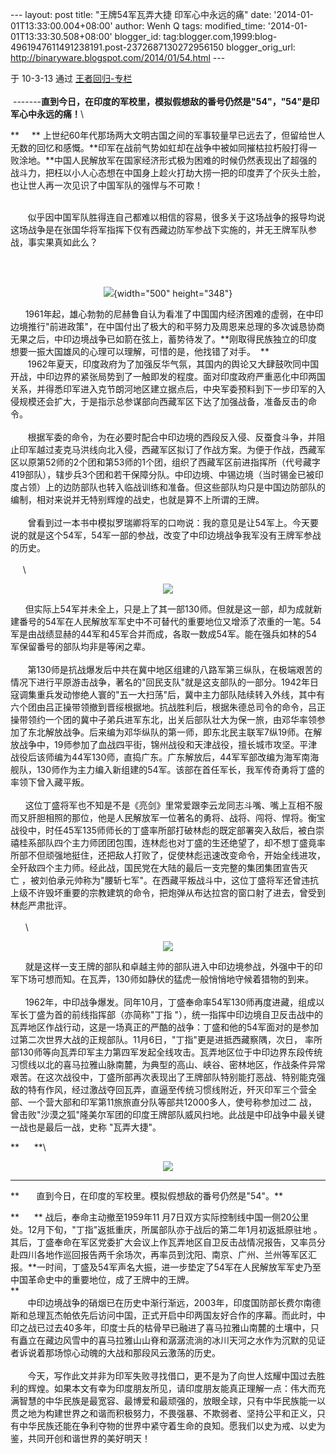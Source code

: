 --- layout: post title: "王牌54军瓦弄大捷 印军心中永远的痛" date:
'2014-01-01T13:33:00.004+08:00' author: Wenh Q tags: modified\_time:
'2014-01-01T13:33:30.508+08:00' blogger\_id:
tag:blogger.com,1999:blog-4961947611491238191.post-2372687130272956150
blogger\_orig\_url: http://binaryware.blogspot.com/2014/01/54.html ---
<div dir="ltr">

于 10-3-13 通过 [王者回归-专栏](http://blog.china.com/u/060604/863/)\
\
 -------**直到今日，在印度的军校里，模拟假想敌的番号仍然是"54"，"54"是印军心中永远的痛！**\
<div>

</div>

<div>

**     **
上世纪60年代那场两大文明古国之间的军事较量早已远去了，但留给世人无数的回忆和感慨。**印军在战前气势如虹却在战争中被如同摧枯拉朽般打得一败涂地。**中国人民解放军在国家经济形式极为困难的时候仍然表现出了超强的战斗力，把枉以小人心态想在中国身上趁火打劫大捞一把的印度弄了个灰头土脸，也让世人再一次见识了中国军队的强悍与不可欺！ 

</div>

<div>

</div>

<div>

\
      
似乎因中国军队胜得连自己都难以相信的容易，很多关于这场战争的报导均说这场战争是在张国华将军指挥下仅有西藏边防军参战下实施的，并无王牌军队参战，事实果真如此么？  

</div>

<div>

</div>

<div>

</div>

<div>

</div>

<div>

</div>

<div>

</div>

<div>

\
      

</div>

<div style="text-align: center;">

![](http://image.club.china.com/twhb/1011/2010/3/13/1268466599199.jpg){width="500"
height="348"}

</div>

<div>

     
1961年起，雄心勃勃的尼赫鲁自认为看准了中国国内经济困难的虚弱，在中印边境推行"前进政策"，在中国付出了极大的和平努力及周恩来总理的多次诚恳协商无果之后，中印边境战争已如箭在弦上，蓄势待发了。**刚取得民族独立的印度想要一振大国雄风的心理可以理解，可惜的是，他找错了对手。  **\
      
1962年夏天，印度政府为了加强反华气氛，其国内的舆论又大肆鼓吹同中国开战，中印边界的紧张局势到了一触即发的程度。面对印度政府严重恶化中印两国关系，并得悉印军进入克节朗河地区建立据点后，中央军委预料到下一步印军的入侵规模还会扩大，于是指示总参谋部向西藏军区下达了加强战备，准备反击的命令。 \
\
      
根据军委的命令，为在必要时配合中印边境的西段反入侵、反蚕食斗争，并阻止印军越过麦克马洪线向北入侵，西藏军区拟订了作战方案。为便于作战，西藏军区以原第52师的2个团和第53师的1个团，组织了西藏军区前进指挥所（代号藏字419部队），辖步兵3个团和若干保障分队。中印边境、中锡边境（当时锡金已被印度占领）上的边防部队也转入临战训练和准备。但这些部队均只是中国边防部队的编制，相对来说并无特别辉煌的战史，也就是算不上所谓的王牌。 \
\
      
曾看到过一本书中模拟罗瑞卿将军的口吻说：我的意见是让54军上。今天要说的就是这个54军，54军一部的参战，改变了中印边境战争我军没有王牌军参战的历史。 \
\
     \
<div style="text-align: center;">

![](http://image.club.china.com/twhb/1011/2010/3/13/1268466623416.jpg)

</div>

<div>

</div>

     
但实际上54军并未全上，只是上了其一部130师。但就是这一部，却为成就新建番号的54军在人民解放军军史中不可替代的重要地位又增添了浓重的一笔。54军是由战绩显赫的44军和45军合并而成，各取一数成54军。能在强兵如林的54军保留番号的部队均非是等闲之辈。 \
\
      
第130师是抗战爆发后中共在冀中地区组建的八路军第三纵队，在极端艰苦的情况下进行平原游击战争，著名的"回民支队"就是这支部队的一部分。1942年日寇调集重兵发动惨绝人寰的"五一大扫荡"后，冀中主力部队陆续转入外线，其中有六个团由吕正操带领撤到晋绥根据地。抗战胜利后，根据朱德总司令的命令，吕正操带领约一个团的冀中子弟兵进军东北，出关后部队壮大为保一旅，由邓华率领参加了东北解放战争。后来编为邓华纵队的第一师，即东北民主联军7纵19师。在解放战争中，19师参加了血战四平街，锦州战役和天津战役，擅长城市攻坚。平津战役后该师编为44军130师，直捣广东。广东解放后，44军军部改编为海军南海舰队，130师作为主力编入新组建的54军。该部在首任军长，我军传奇勇将丁盛的率领下曾入藏平叛。 \
\
     
这位丁盛将军也不知是不是《亮剑》里常爱跟李云龙同志斗嘴、嘴上互相不服而又肝胆相照的那位，他是人民解放军一位著名的勇将、战将、闯将、悍将。衡宝战役中，时任45军135师师长的丁盛率所部打破林彪的既定部署突入敌后，被白崇禧桂系部队四个主力师团团包围，连林彪也对丁盛的生还绝望了，却不想丁盛竟率所部不但顽强地挺住，还把敌人打败了，促使林彪迅速改变命令，开始全线进攻，全歼敌四个主力师。经此战，国民党在大陆的最后一支完整的集团集团宣告灭亡 ，被刘伯承元帅称为"腰斩七军"。在西藏平叛战斗中，这位丁盛将军还曾违抗上级不许毁坏重要的宗教建筑的命令，把炮弹从布达拉宫的窗口射了进去，曾受到林彪严肃批评。 \
\
      \
<div style="text-align: center;">

![](http://image.club.china.com/twhb/1011/2010/3/13/1268466607262.jpg)

</div>

<div>

</div>

<div>

     
就是这样一支王牌的部队和卓越主帅的部队进入中印边境参战，外强中干的印军下场可想而知。在瓦弄，130师如静伏的猛虎一般悄悄地守候着猎物的到来。 \
\
     
1962年，中印战争爆发。同年10月，丁盛奉命率54军130师再度进藏，组成以军长丁盛为首的前线指挥部（亦简称"丁指 "），统一指挥中印边境自卫反击战中的瓦弄地区作战行动，这是一场真正的严酷的战争：丁盛和他的54军面对的是参加过第二次世界大战的正规部队。11月6日，"丁指"更是进抵西藏察隅，次日， 率所部130师等向瓦弄印军主力第四军发起全线攻击。瓦弄地区位于中印边界东段传统习惯线以北的喜马拉雅山脉南麓，为典型的高山、峡谷、密林地区，作战条件异常艰苦。在这次战役中，丁盛所部再次表现出了王牌部队特别能打恶战、特别能克强敌的特有作风，经过激战夺回瓦弄，直逼至传统习惯线附近，歼灭印军三个营全部、一个营大部和印军第11旅旅直分队等部共12000多人，使号称参加过二 战，曾击败"沙漠之狐"隆美尔军团的印度王牌部队威风扫地。此战是中印战争中最关键一战也是最后一战，史称 "瓦弄大捷"。

</div>

<div>

</div>

<div>

**      **\
<div style="text-align: center;">

**![](http://image.club.china.com/twhb/1011/2010/3/13/1268466616762.jpg)**

</div>

****
<div>

</div>

</div>

<div>

</div>

<div>

**       直到今日，在印度的军校里。模拟假想敌的番号仍然是"54"。**

</div>

<div>

</div>

<div>

**      **
战后，奉命主动撤至1959年11 月7日双方实际控制线中国一侧20公里处。12月下旬，"丁指"返抵重庆，所属部队亦于战后的第二年1月初返抵原驻地 。其后，丁盛奉命在军区党委扩大会议上作瓦弄地区自卫反击战情况报告，又率员分赴四川各地作巡回报告两千余场次，再率员到沈阳、南京、广州、兰州等军区汇报。**一时间，丁盛及54军声名大振，进一步垫定了54军在人民解放军军史乃至中国革命史中的重要地位，成了王牌中的王牌。 \
**\
      
中印边境战争的硝烟已在历史中渐行渐远，2003年，印度国防部长费尔南德斯和总理瓦杰帕依先后访问中国，正式开启中印两国友好合作的序幕。而此时，中印之战已过去40多年，印度士兵的枯骨早已融进了喜马拉雅山南麓的土壤中，只有矗立在藏边风雪中的喜马拉雅山山脊和潺潺流淌的冰川天河之水作为沉默的见证者诉说着那场惊心动魄的大战和那段风云激荡的历史。 \
\
      
今天，写作此文并非为印军失败寻找借口，更不是为了向世人炫耀中国过去胜利的辉煌。如果本文有幸为印度朋友所见，请印度朋友能真正理解一点：伟大而充满智慧的中华民族是最宽容、最博爱和最顽强的，放眼全球，只有中华民族能一以贯之地为构建世界之和谐而积极努力，不畏强暴、不欺弱者、坚持公平和正义，只有中华民族还能在争利夺物的世界中紧守着生命的良知。愿我们以史为戒、以史为鉴，共同开创和谐世界的美好明天！

</div>

</div>

</div>
